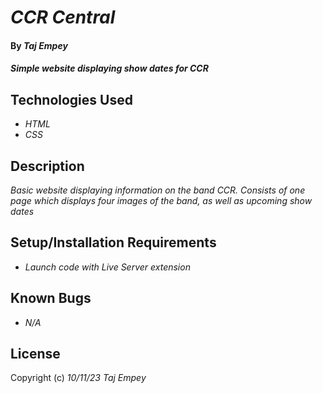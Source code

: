 # _CCR Central_

#### By _**Taj Empey**_

#### _Simple website displaying show dates for CCR_

## Technologies Used

* _HTML_
* _CSS_

## Description

_Basic website displaying information on the band CCR. Consists of one page which displays four images of the band, as well as upcoming show dates_

## Setup/Installation Requirements

* _Launch code with Live Server extension_

## Known Bugs

* _N/A_

## License

Copyright (c) _10/11/23_ _Taj Empey_
